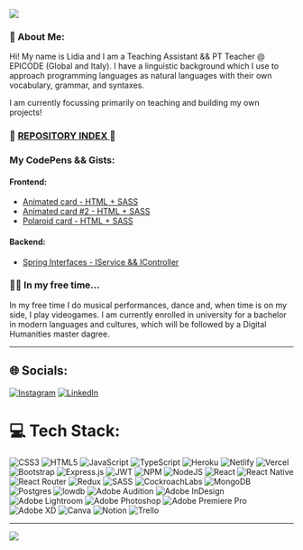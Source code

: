 ![](https://i.imgur.com/4zoXOHg.png)

### 💫 About Me:

Hi! My name is Lidia and I am a Teaching Assistant && PT Teacher @ EPICODE (Global and Italy). I have a linguistic background which I use to approach programming languages as natural languages with their own vocabulary, grammar, and syntaxes. 

I am currently focussing primarily on teaching and building my own projects! 

### 🔗 <a href='https://repos.lidiakovac.it'> REPOSITORY INDEX <a/>  🔗
### My CodePens && Gists: 
#### Frontend: 
- <a href="https://codepen.io/Lidia-Kovac/pen/OJdrwLR"> Animated card - HTML + SASS </a>
- <a href="https://codepen.io/Lidia-Kovac/pen/vYMNEyV"> Animated card #2 - HTML + SASS </a>
- <a href="https://codepen.io/Lidia-Kovac/pen/oNOjYNV"> Polaroid card - HTML + SASS </a>

#### Backend:
- <a href="https://gist.github.com/LidiaKovac/738dcd0e16b626a3ed1813a45b700900"> Spring Interfaces - IService && IController </a>


<!--- ### 💬 Currently working on...

#### DnD As A Service

This project aims to be a one-stop place for role-players. 
It will feature primarily a cloud-based character sheet as well as a place to take notes on your games and, in the future, feature a Dungeon Master view, where the DM can see and add temporary effects on the players. 

#### Skin Saver

This is an AI-based project which aims to help people get informed and brand-agnostic skin care routines. 
For the MVP, it will be based on the OpenAI API, but in the future we are aiming at expanding and building a proprietary algorithm. 

  <hr/>
--->

### 🏋️‍♀️ In my free time... 

In my free time I do musical performances, dance and, when time is on my side, I play videogames. 
I am currently enrolled in university for a bachelor in modern languages and cultures, which will be followed by a Digital Humanities master dagree. 

---

## 🌐 Socials:
[![Instagram](https://img.shields.io/badge/Instagram-%23E4405F.svg?logo=Instagram&logoColor=white)](https://instagram.com/lidiacodes) [![LinkedIn](https://img.shields.io/badge/LinkedIn-%230077B5.svg?logo=linkedin&logoColor=white)](https://linkedin.com/in/lidia-kovac) 

# 💻 Tech Stack:
![CSS3](https://img.shields.io/badge/css3-%231572B6.svg?style=for-the-badge&logo=css3&logoColor=white) ![HTML5](https://img.shields.io/badge/html5-%23E34F26.svg?style=for-the-badge&logo=html5&logoColor=white) ![JavaScript](https://img.shields.io/badge/javascript-%23323330.svg?style=for-the-badge&logo=javascript&logoColor=%23F7DF1E) ![TypeScript](https://img.shields.io/badge/typescript-%23007ACC.svg?style=for-the-badge&logo=typescript&logoColor=white) ![Heroku](https://img.shields.io/badge/heroku-%23430098.svg?style=for-the-badge&logo=heroku&logoColor=white) ![Netlify](https://img.shields.io/badge/netlify-%23000000.svg?style=for-the-badge&logo=netlify&logoColor=#00C7B7) ![Vercel](https://img.shields.io/badge/vercel-%23000000.svg?style=for-the-badge&logo=vercel&logoColor=white) ![Bootstrap](https://img.shields.io/badge/bootstrap-%23563D7C.svg?style=for-the-badge&logo=bootstrap&logoColor=white) ![Express.js](https://img.shields.io/badge/express.js-%23404d59.svg?style=for-the-badge&logo=express&logoColor=%2361DAFB) ![JWT](https://img.shields.io/badge/JWT-black?style=for-the-badge&logo=JSON%20web%20tokens) ![NPM](https://img.shields.io/badge/NPM-%23000000.svg?style=for-the-badge&logo=npm&logoColor=white) ![NodeJS](https://img.shields.io/badge/node.js-6DA55F?style=for-the-badge&logo=node.js&logoColor=white) ![React](https://img.shields.io/badge/react-%2320232a.svg?style=for-the-badge&logo=react&logoColor=%2361DAFB) ![React Native](https://img.shields.io/badge/react_native-%2320232a.svg?style=for-the-badge&logo=react&logoColor=%2361DAFB) ![React Router](https://img.shields.io/badge/React_Router-CA4245?style=for-the-badge&logo=react-router&logoColor=white) ![Redux](https://img.shields.io/badge/redux-%23593d88.svg?style=for-the-badge&logo=redux&logoColor=white) ![SASS](https://img.shields.io/badge/SASS-hotpink.svg?style=for-the-badge&logo=SASS&logoColor=white) ![CockroachLabs](https://img.shields.io/badge/Cockroach%20Labs-6933FF?style=for-the-badge&logo=Cockroach%20Labs&logoColor=white) ![MongoDB](https://img.shields.io/badge/MongoDB-%234ea94b.svg?style=for-the-badge&logo=mongodb&logoColor=white) ![Postgres](https://img.shields.io/badge/postgres-%23316192.svg?style=for-the-badge&logo=postgresql&logoColor=white) ![lowdb](https://img.shields.io/static/v1?logo=json&label=&message=lowdb&color=green&style=for-the-badge) ![Adobe Audition](https://img.shields.io/badge/Adobe%20Audition-9999FF.svg?style=for-the-badge&logo=Adobe%20Audition&logoColor=white) ![Adobe InDesign](https://img.shields.io/badge/Adobe%20InDesign-49021F?style=for-the-badge&logo=adobeindesign&logoColor=white) ![Adobe Lightroom](https://img.shields.io/badge/Adobe%20Lightroom-31A8FF.svg?style=for-the-badge&logo=Adobe%20Lightroom&logoColor=white) ![Adobe Photoshop](https://img.shields.io/badge/adobephotoshop-%2331A8FF.svg?style=for-the-badge&logo=adobephotoshop&logoColor=white) ![Adobe Premiere Pro](https://img.shields.io/badge/Adobe%20Premiere%20Pro-9999FF.svg?style=for-the-badge&logo=Adobe%20Premiere%20Pro&logoColor=white) ![Adobe XD](https://img.shields.io/badge/Adobe%20XD-470137?style=for-the-badge&logo=Adobe%20XD&logoColor=#FF61F6) ![Canva](https://img.shields.io/badge/Canva-%2300C4CC.svg?style=for-the-badge&logo=Canva&logoColor=white) ![Notion](https://img.shields.io/badge/Notion-%23000000.svg?style=for-the-badge&logo=notion&logoColor=white) ![Trello](https://img.shields.io/badge/Trello-%23026AA7.svg?style=for-the-badge&logo=Trello&logoColor=white)
<!--
# 📊 GitHub Stats:

![](https://github-readme-stats.vercel.app/api?username=lidiakovac&theme=city_light&hide_border=false&include_all_commits=true&count_private=true)<br/>
![](https://github-readme-streak-stats.herokuapp.com/?user=lidiakovac&theme=city_light&hide_border=false)<br/>
![](https://github-readme-stats.vercel.app/api/top-langs/?username=lidiakovac&theme=city_light&hide_border=false&include_all_commits=true&count_private=true&layout=compact)
 -->

---
[![](https://visitcount.itsvg.in/api?id=lidiakovac&icon=8&color=3)](https://visitcount.itsvg.in)

<!-- Proudly created with GPRM ( https://gprm.itsvg.in ) -->
